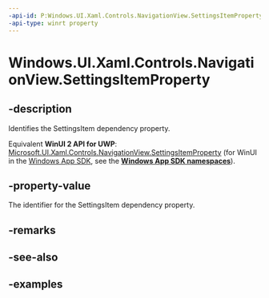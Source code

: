 ```yaml
---
-api-id: P:Windows.UI.Xaml.Controls.NavigationView.SettingsItemProperty
-api-type: winrt property
---
```


<!-- Property syntax.
public DependencyProperty SettingsItemProperty { get; }
-->

# Windows.UI.Xaml.Controls.NavigationView.SettingsItemProperty

## -description

Identifies the SettingsItem dependency property.

Equivalent **WinUI 2 API for UWP**: [Microsoft.UI.Xaml.Controls.NavigationView.SettingsItemProperty](/windows/winui/api/microsoft.ui.xaml.controls.navigationview.settingsitemproperty) (for WinUI in the [Windows App SDK](/windows/apps/windows-app-sdk/), see the **[Windows App SDK namespaces](/windows/windows-app-sdk/api/winrt/)**).

## -property-value

The identifier for the SettingsItem dependency property.

## -remarks

## -see-also

## -examples


